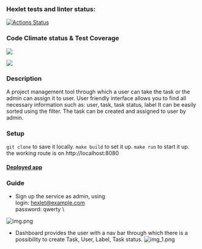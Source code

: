 ### Hexlet tests and linter status:
[![Actions Status](https://github.com/Kukuru5a/java-project-99/actions/workflows/hexlet-check.yml/badge.svg)](https://github.com/Kukuru5a/java-project-99/actions)

### Code Climate status & Test Coverage
<a href="https://codeclimate.com/github/Kukuru5a/java-project-99/maintainability"><img src="https://api.codeclimate.com/v1/badges/42df4ee4d0ae4dc2f636/maintainability" /></a>

<a href="https://codeclimate.com/github/Kukuru5a/java-project-99/test_coverage"><img src="https://api.codeclimate.com/v1/badges/42df4ee4d0ae4dc2f636/test_coverage" /></a>

### Description
A project management tool through which a user can take the task or the admin can assign it to user. User friendly interface allows you to find all necessary information such as: user, task, task status, label
It can be easily sorted using the filter. The task can be created and assigned to user by admin.

### Setup 

```git clone``` to save it locally. ```make build``` to set it up. ```make run``` to start it up. the working route is on http://localhost:8080

#### [Deployed app](https://spring-boot-web-service.onrender.com)

### Guide
* Sign up the service as admin, using \
login: hexlet@example.com \
password: qwerty \

![img.png](img.png)

* Dashboard provides the user with a nav bar through which there is a possibility to create Task, User, Label, Task status.
![img_1.png](img_1.png)
